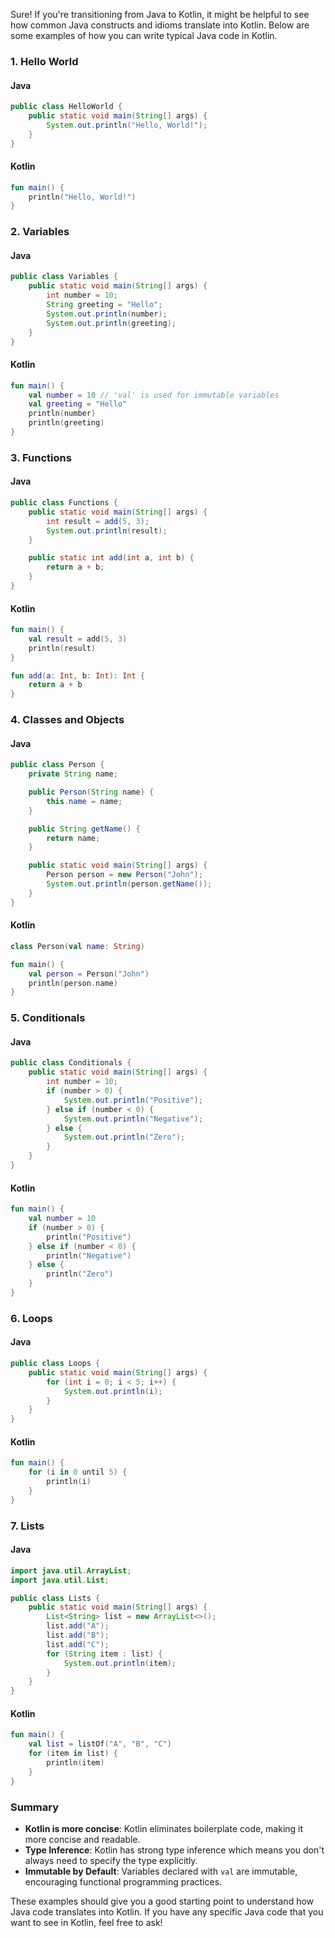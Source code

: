 Sure! If you're transitioning from Java to Kotlin, it might be helpful to see how common Java constructs and idioms translate into Kotlin. Below are some examples of how you can write typical Java code in Kotlin.

### 1. Hello World

#### Java

```java
public class HelloWorld {
    public static void main(String[] args) {
        System.out.println("Hello, World!");
    }
}
```

#### Kotlin

```kotlin
fun main() {
    println("Hello, World!")
}
```

### 2. Variables

#### Java

```java
public class Variables {
    public static void main(String[] args) {
        int number = 10;
        String greeting = "Hello";
        System.out.println(number);
        System.out.println(greeting);
    }
}
```

#### Kotlin

```kotlin
fun main() {
    val number = 10 // 'val' is used for immutable variables
    val greeting = "Hello"
    println(number)
    println(greeting)
}
```

### 3. Functions

#### Java

```java
public class Functions {
    public static void main(String[] args) {
        int result = add(5, 3);
        System.out.println(result);
    }

    public static int add(int a, int b) {
        return a + b;
    }
}
```

#### Kotlin

```kotlin
fun main() {
    val result = add(5, 3)
    println(result)
}

fun add(a: Int, b: Int): Int {
    return a + b
}
```

### 4. Classes and Objects

#### Java

```java
public class Person {
    private String name;

    public Person(String name) {
        this.name = name;
    }

    public String getName() {
        return name;
    }

    public static void main(String[] args) {
        Person person = new Person("John");
        System.out.println(person.getName());
    }
}
```

#### Kotlin

```kotlin
class Person(val name: String)

fun main() {
    val person = Person("John")
    println(person.name)
}
```

### 5. Conditionals

#### Java

```java
public class Conditionals {
    public static void main(String[] args) {
        int number = 10;
        if (number > 0) {
            System.out.println("Positive");
        } else if (number < 0) {
            System.out.println("Negative");
        } else {
            System.out.println("Zero");
        }
    }
}
```

#### Kotlin

```kotlin
fun main() {
    val number = 10
    if (number > 0) {
        println("Positive")
    } else if (number < 0) {
        println("Negative")
    } else {
        println("Zero")
    }
}
```

### 6. Loops

#### Java

```java
public class Loops {
    public static void main(String[] args) {
        for (int i = 0; i < 5; i++) {
            System.out.println(i);
        }
    }
}
```

#### Kotlin

```kotlin
fun main() {
    for (i in 0 until 5) {
        println(i)
    }
}
```

### 7. Lists

#### Java

```java
import java.util.ArrayList;
import java.util.List;

public class Lists {
    public static void main(String[] args) {
        List<String> list = new ArrayList<>();
        list.add("A");
        list.add("B");
        list.add("C");
        for (String item : list) {
            System.out.println(item);
        }
    }
}
```

#### Kotlin

```kotlin
fun main() {
    val list = listOf("A", "B", "C")
    for (item in list) {
        println(item)
    }
}
```

### Summary

- **Kotlin is more concise**: Kotlin eliminates boilerplate code, making it more concise and readable.
- **Type Inference**: Kotlin has strong type inference which means you don't always need to specify the type explicitly.
- **Immutable by Default**: Variables declared with `val` are immutable, encouraging functional programming practices.

These examples should give you a good starting point to understand how Java code translates into Kotlin. If you have any specific Java code that you want to see in Kotlin, feel free to ask!
